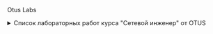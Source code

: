 Otus Labs

<details>
  <summary>Список лабораторных работ курса "Сетевой инженер" от OTUS</summary>

- 1 - [VLAN и маршрутизация между VLAN](/lab-1/README.md)
  </details>
